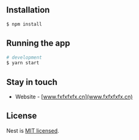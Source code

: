 
## Installation

```bash
$ npm install
```

## Running the app

```bash
# development
$ yarn start
```


## Stay in touch
- Website - [www.fxfxfxfx.cn](www.fxfxfxfx.cn)

## License

  Nest is [MIT licensed](LICENSE).
